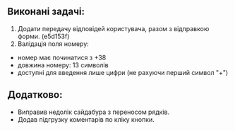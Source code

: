 ## Виконані задачі:
1. Додати передачу відповідей користувача, разом з відправкою форми. (e5d153f)
2. Валідація поля номеру:
  - номер має починатися з +38
  - довжина номеру: 13 символів 
  - доступні для введення лише цифри (не рахуючи перший символ "+")

## Додатково:
- Виправив недолік сайдабура з переносом рядків.
- Додав підгрузку коментарів по кліку кнопки.
 

